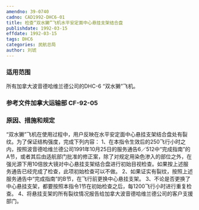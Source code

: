 ```yaml
---
amendno: 39-0740
cadno: CAD1992-DHC6-01
title: 检查“双水獭”飞机水平安定面中心悬挂支架结合盘
publishdate: 1992-03-15
effdate: 1992-03-15
tags: DHC6
categories: 民航总局
author: 刘琥
---
```


### 适用范围 
所有加拿大波音德哈维兰德公司的DHC-6 “双水獭”飞机。

<!--more-->
### 参考文件加拿大运输部 CF-92-05 

### 原因、措施和规定 
“双水獭”飞机在使用过程中，用户反映在水平安定面中心悬挂支架结合盘处有裂纹。为了保证结构强度，完成下列内容：
    1、在本指令生效后的250飞行小时之内，按照波音德哈维兰德公司1991年10月25日的服务通告6／512中“完成指南”的A节，或者其后由适航部门批准的修正案，除了对规定用染色渗入的部位之外，在强光源下用10倍放大镜对中心悬挂支架结合盘进行初始目视检查。如果按上述服务通告已经完成了检查，此项初始检查可以不做。
 2、如果证实有裂纹，按照上述服务通告中“完成指南”的B节，在飞行前更换中心悬挂支架。 
    3、不论是否更换了中心悬挂支架，都要按照本指令1节在初始检查之后，每1200飞行小时进行重复检查。 
    4、将悬挂支架的所有裂纹情况报告给加拿大波音德哈维兰德公司的客户支援部门。
  
